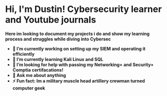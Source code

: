 <h1>Hi, I'm Dustin! Cybersecurity learner and Youtube journals </h1>

<b> 
Here im looking to document my projects i do and show my learning process and struggles while diving into Cybersec

 - 🔭 I’m currently working on setting up my SIEM and operating it efficiently
 - 🌱 I’m currently learning Kali Linux and SQL
 - 🤔 I’m looking for help with passing my Networking+ and Security+ Comptia certifacations!
 - 💬 Ask me about anything
- ⚡ Fun fact: Im a military muscle head artillery crewman turned computer geek </b>
